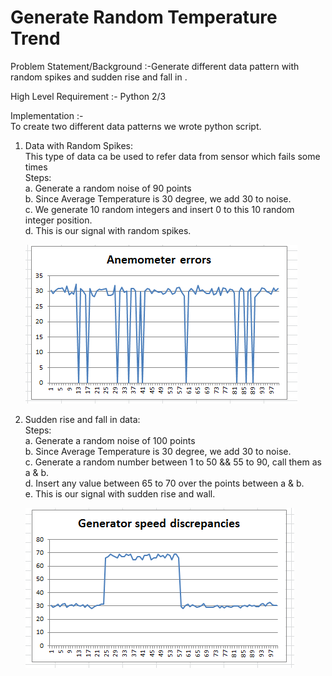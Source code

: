 # Generate Random Temperature Trend
Problem Statement/Background :-Generate different data pattern with random spikes and sudden rise and fall in .  

High Level Requirement :- Python 2/3    

Implementation :-    
To create two different data patterns we wrote python script.  

  1. Data with Random Spikes:  
      This type of data ca be used to refer data from sensor which fails some times  
      Steps:  
        a. Generate a random noise of 90 points  
        b. Since Average Temperature is 30 degree, we add 30 to noise.  
        c. We generate 10 random integers and insert 0 to this 10 random integer position.  
        d. This is our signal with random spikes.  

      <img src='/Dataset/Images/Anemometer_Errors.png'>    

  2. Sudden rise and fall in data:  
      Steps:  
        a. Generate a random noise of 100 points  
        b. Since Average Temperature is 30 degree, we add 30 to noise.  
        c. Generate a random number between 1 to 50 && 55 to 90, call them as a & b.  
        d. Insert any value between 65 to 70 over the points between a & b.  
        e. This is our signal with sudden rise and wall.    

      <img src='/Dataset/Images/Generator_speed_discrepancy.png'>    

